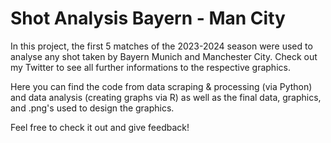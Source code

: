 # Shot Analysis Bayern - Man City

In this project, the first 5 matches of the 2023-2024 season were used to analyse any shot taken by Bayern Munich and Manchester City.
Check out my Twitter to see all further informations to the respective graphics.

Here you can find the code from data scraping & processing (via Python) and data analysis (creating graphs via R) as well as the final data, graphics, and .png's used to design the graphics.

Feel free to check it out and give feedback!
